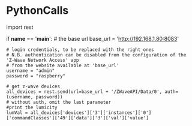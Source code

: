 # PythonCalls

import rest

if __name__ == '__main__':
    # the base url
    base_url = 'http://192.168.1.80:8083'

    # login credentials, to be replaced with the right ones
    # N.B. authentication can be disabled from the configuration of the 'Z-Wave Network Access' app
    # from the website available at 'base_url'
    username = "admin"
    password = "raspberry"

    # get z-wave devices
    all_devices = rest.send(url=base_url + '/ZWaveAPI/Data/0', auth=(username, password))
    # without auth, omit the last parameter
    #print the lumicity
    lumVal = all_devices['devices']['3']['instances']['0']['commandClasses']['49']['data']['3']['val']['value']
